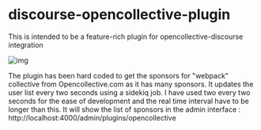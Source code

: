 # discourse-opencollective-plugin

This is intended to be a feature-rich plugin for opencollective-discourse integration

![img](https://preview.ibb.co/jnL55a/Screenshot_from_2017_04_02_13_02_58.png)

The plugin has been hard coded to get the sponsors for "webpack" collective from Opencollective.com as it has many sponsors. It updates the user list every two seconds using a sidekiq job. I have used two every two seconds for the ease of development and the real time interval have to be longer than this. It will show the list of sponsors in the admin interface : http://localhost:4000/admin/plugins/opencollective
